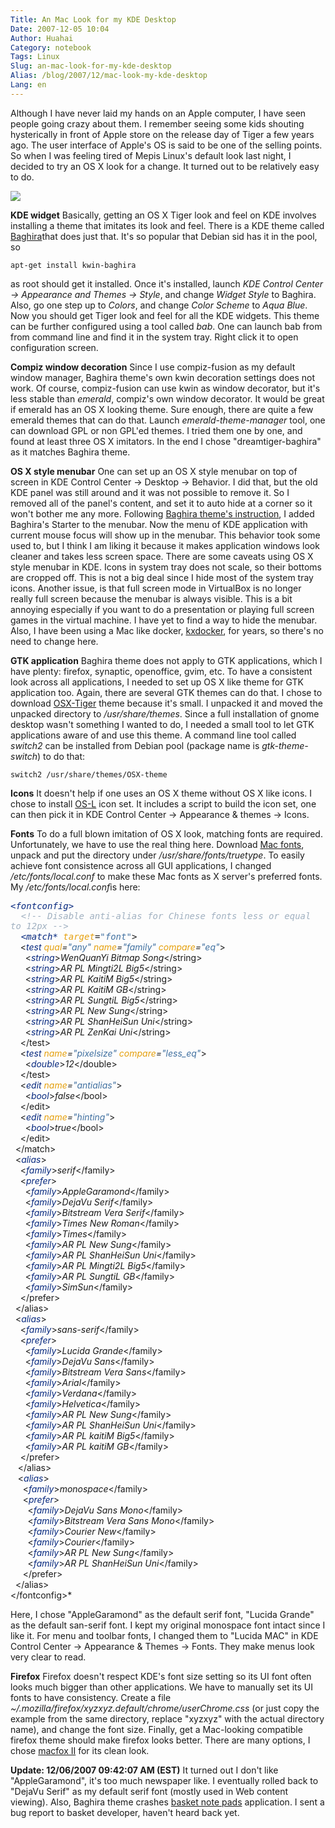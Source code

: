 ```yaml
---
Title: An Mac Look for my KDE Desktop
Date: 2007-12-05 10:04
Author: Huahai
Category: notebook
Tags: Linux
Slug: an-mac-look-for-my-kde-desktop
Alias: /blog/2007/12/mac-look-my-kde-desktop
Lang: en
---
```


Although I have never laid my hands on an Apple computer, I have seen people going crazy about them. I remember seeing some kids shouting hysterically in front of Apple store on the release day of Tiger a few years ago. The user interface of Apple's OS is said to be one of the selling points. So when I was feeling tired of Mepis Linux's default look last night, I decided to try an OS X look for a change. It turned out to be relatively easy to do.

<img src="https://farm3.static.flickr.com/2063/2088772436_89e4266cbc_z.jpg" id="__mce_tmp" />

**KDE widget** Basically, getting an OS X Tiger look and feel on KDE involves installing a theme that imitates its look and feel. There is a KDE theme called [Baghira](https://baghira.sourceforge.net/)that does just that. It's so popular that Debian sid has it in the pool, so

`apt-get install kwin-baghira`

as root should get it installed. Once it's installed, launch *KDE Control Center -&gt; Appearance and Themes -&gt; Style*, and change *Widget Style* to Baghira. Also, go one step up to *Colors*, and change *Color Scheme* to *Aqua Blue*. Now you should get Tiger look and feel for all the KDE widgets. This theme can be further configured using a tool called *bab*. One can launch bab from from command line and find it in the system tray. Right click it to open configuration screen.

**Compiz window decoration** Since I use compiz-fusion as my default window manager, Baghira theme's own kwin decoration settings does not work. Of course, compiz-fusion can use kwin as window decorator, but it's less stable than *emerald*, compiz's own window decorator. It would be great if emerald has an OS X looking theme. Sure enough, there are quite a few emerald themes that can do that. Launch *emerald-theme-manager* tool, one can download GPL or non GPL'ed themes. I tried them one by one, and found at least three OS X imitators. In the end I chose "dreamtiger-baghira" as it matches Baghira theme.

**OS X style menubar** One can set up an OS X style menubar on top of screen in KDE Control Center -&gt; Desktop -&gt; Behavior. I did that, but the old KDE panel was still around and it was not possible to remove it. So I removed all of the panel's content, and set it to auto hide at a corner so it won't bother me any more. Following [Baghira theme's instruction](https://baghira.sourceforge.net/OS_Clone-en.php), I added Baghira's Starter to the menubar. Now the menu of KDE application with current mouse focus will show up in the menubar. This behavior took some used to, but I think I am liking it because it makes application windows look cleaner and takes less screen space. There are some caveats using OS X style menubar in KDE. Icons in system tray does not scale, so their bottoms are cropped off. This is not a big deal since I hide most of the system tray icons. Another issue, is that full screen mode in VirtualBox is no longer really full screen because the menubar is always visible. This is a bit annoying especially if you want to do a presentation or playing full screen games in the virtual machine. I have yet to find a way to hide the menubar. Also, I have been using a Mac like docker, [kxdocker](https://www.xiaprojects.com/index.php?section=All&project=KXDocker), for years, so there's no need to change here.

**GTK application** Baghira theme does not apply to GTK applications, which I have plenty: firefox, synaptic, openoffice, gvim, etc. To have a consistent look across all applications, I needed to set up OS X like theme for GTK application too. Again, there are several GTK themes can do that. I chose to download [OSX-Tiger](https://www.gnome-look.org/content/show.php/OSX-Tiger+theme?content=56577) theme because it's small. I unpacked it and moved the unpacked directory to */usr/share/themes*. Since a full installation of gnome desktop wasn't something I wanted to do, I needed a small tool to let GTK applications aware of and use this theme. A command line tool called *switch2* can be installed from Debian pool (package name is *gtk-theme-switch*) to do that:

`switch2 /usr/share/themes/OSX-theme`

**Icons** It doesn't help if one uses an OS X theme without OS X like icons. I chose to install [OS-L](https://www.kde-look.org/content/show.php?content=16564) icon set. It includes a script to build the icon set, one can then pick it in KDE Control Center -&gt; Appearance & themes -&gt; Icons.

**Fonts** To do a full blown imitation of OS X look, matching fonts are required. Unfortunately, we have to use the real thing here. Download [Mac fonts](https://www.osx-e.com/downloads/misc/macfonts.html), unpack and put the directory under */usr/share/fonts/truetype*. To easily achieve font consistence across all GUI applications, I changed */etc/fonts/local.conf* to make these Mac fonts as X server's preferred fonts. My */etc/fonts/local.conf*is here:

<span style="font-family: monospace;"> <span style="color: #06287e;">*&lt;*</span><span style="color: #06287e;">*fontconfig*</span><span style="color: #06287e;">*&gt;*</span>  
  <span style="color: #a0b0c0;">*&lt;!*</span><span style="color: #a0b0c0;">*-- Disable anti-alias for Chinese fonts less or equal to 12px --*</span><span style="color: #a0b0c0;">*&gt;*</span>  
  <span style="color: #06287e;">*&lt;*</span><span style="color: #06287e;">*match*</span><span style="color: #06287e;">* *</span><span style="color: #e5a00d;">*target*</span>=<span style="color: #4070a0;">"font"</span><span style="color: #06287e;">*&gt;*</span>  
    <span style="color: #06287e;">*&lt;*</span><span style="color: #06287e;">*test*</span><span style="color: #06287e;">* *</span><span style="color: #e5a00d;">*qual*</span>=<span style="color: #4070a0;">"any"</span><span style="color: #06287e;">* *</span><span style="color: #e5a00d;">*name*</span>=<span style="color: #4070a0;">"family"</span><span style="color: #06287e;">* *</span><span style="color: #e5a00d;">*compare*</span>=<span style="color: #4070a0;">"eq"</span><span style="color: #06287e;">*&gt;*</span>  
      <span style="color: #06287e;">*&lt;*</span><span style="color: #06287e;">*string*</span><span style="color: #06287e;">*&gt;*</span>WenQuanYi Bitmap Song<span style="color: #5b3674;">*&lt;/string&gt;*</span>  
      <span style="color: #06287e;">*&lt;*</span><span style="color: #06287e;">*string*</span><span style="color: #06287e;">*&gt;*</span>AR PL Mingti2L Big5<span style="color: #5b3674;">*&lt;/string&gt;*</span>  
      <span style="color: #06287e;">*&lt;*</span><span style="color: #06287e;">*string*</span><span style="color: #06287e;">*&gt;*</span>AR PL KaitiM Big5<span style="color: #5b3674;">*&lt;/string&gt;*</span>  
      <span style="color: #06287e;">*&lt;*</span><span style="color: #06287e;">*string*</span><span style="color: #06287e;">*&gt;*</span>AR PL KaitiM GB<span style="color: #5b3674;">*&lt;/string&gt;*</span>  
      <span style="color: #06287e;">*&lt;*</span><span style="color: #06287e;">*string*</span><span style="color: #06287e;">*&gt;*</span>AR PL SungtiL Big5<span style="color: #5b3674;">*&lt;/string&gt;*</span>  
      <span style="color: #06287e;">*&lt;*</span><span style="color: #06287e;">*string*</span><span style="color: #06287e;">*&gt;*</span>AR PL New Sung<span style="color: #5b3674;">*&lt;/string&gt;*</span>  
      <span style="color: #06287e;">*&lt;*</span><span style="color: #06287e;">*string*</span><span style="color: #06287e;">*&gt;*</span>AR PL ShanHeiSun Uni<span style="color: #5b3674;">*&lt;/string&gt;*</span>  
      <span style="color: #06287e;">*&lt;*</span><span style="color: #06287e;">*string*</span><span style="color: #06287e;">*&gt;*</span>AR PL ZenKai Uni<span style="color: #5b3674;">*&lt;/string&gt;*</span>  
    <span style="color: #5b3674;">*&lt;/test&gt;*</span>  
    <span style="color: #06287e;">*&lt;*</span><span style="color: #06287e;">*test*</span><span style="color: #06287e;">* *</span><span style="color: #e5a00d;">*name*</span>=<span style="color: #4070a0;">"pixelsize"</span><span style="color: #06287e;">* *</span><span style="color: #e5a00d;">*compare*</span>=<span style="color: #4070a0;">"less\_eq"</span><span style="color: #06287e;">*&gt;*</span>  
      <span style="color: #06287e;">*&lt;*</span><span style="color: #06287e;">*double*</span><span style="color: #06287e;">*&gt;*</span>12<span style="color: #5b3674;">*&lt;/double&gt;*</span>  
    <span style="color: #5b3674;">*&lt;/test&gt;*</span>  
    <span style="color: #06287e;">*&lt;*</span><span style="color: #06287e;">*edit*</span><span style="color: #06287e;">* *</span><span style="color: #e5a00d;">*name*</span>=<span style="color: #4070a0;">"antialias"</span><span style="color: #06287e;">*&gt;*</span>  
      <span style="color: #06287e;">*&lt;*</span><span style="color: #06287e;">*bool*</span><span style="color: #06287e;">*&gt;*</span>false<span style="color: #5b3674;">*&lt;/bool&gt;*</span>  
    <span style="color: #5b3674;">*&lt;/edit&gt;*</span>  
    <span style="color: #06287e;">*&lt;*</span><span style="color: #06287e;">*edit*</span><span style="color: #06287e;">* *</span><span style="color: #e5a00d;">*name*</span>=<span style="color: #4070a0;">"hinting"</span><span style="color: #06287e;">*&gt;*</span>  
      <span style="color: #06287e;">*&lt;*</span><span style="color: #06287e;">*bool*</span><span style="color: #06287e;">*&gt;*</span>true<span style="color: #5b3674;">*&lt;/bool&gt;*</span>  
    <span style="color: #5b3674;">*&lt;/edit&gt;*</span>  
  <span style="color: #5b3674;">*&lt;/match&gt;*</span>  
  <span style="color: #06287e;">*&lt;*</span><span style="color: #06287e;">*alias*</span><span style="color: #06287e;">*&gt;*</span>  
    <span style="color: #06287e;">*&lt;*</span><span style="color: #06287e;">*family*</span><span style="color: #06287e;">*&gt;*</span>serif<span style="color: #5b3674;">*&lt;/family&gt;*</span>  
    <span style="color: #06287e;">*&lt;*</span><span style="color: #06287e;">*prefer*</span><span style="color: #06287e;">*&gt;*</span>  
      <span style="color: #06287e;">*&lt;*</span><span style="color: #06287e;">*family*</span><span style="color: #06287e;">*&gt;*</span>AppleGaramond<span style="color: #5b3674;">*&lt;/family&gt;*</span>  
      <span style="color: #06287e;">*&lt;*</span><span style="color: #06287e;">*family*</span><span style="color: #06287e;">*&gt;*</span>DejaVu Serif<span style="color: #5b3674;">*&lt;/family&gt;*</span>  
      <span style="color: #06287e;">*&lt;*</span><span style="color: #06287e;">*family*</span><span style="color: #06287e;">*&gt;*</span>Bitstream Vera Serif<span style="color: #5b3674;">*&lt;/family&gt;*</span>  
      <span style="color: #06287e;">*&lt;*</span><span style="color: #06287e;">*family*</span><span style="color: #06287e;">*&gt;*</span>Times New Roman<span style="color: #5b3674;">*&lt;/family&gt;*</span>  
      <span style="color: #06287e;">*&lt;*</span><span style="color: #06287e;">*family*</span><span style="color: #06287e;">*&gt;*</span>Times<span style="color: #5b3674;">*&lt;/family&gt;*</span>  
      <span style="color: #06287e;">*&lt;*</span><span style="color: #06287e;">*family*</span><span style="color: #06287e;">*&gt;*</span>AR PL New Sung<span style="color: #5b3674;">*&lt;/family&gt;*</span>  
      <span style="color: #06287e;">*&lt;*</span><span style="color: #06287e;">*family*</span><span style="color: #06287e;">*&gt;*</span>AR PL ShanHeiSun Uni<span style="color: #5b3674;">*&lt;/family&gt;*</span>  
      <span style="color: #06287e;">*&lt;*</span><span style="color: #06287e;">*family*</span><span style="color: #06287e;">*&gt;*</span>AR PL Mingti2L Big5<span style="color: #5b3674;">*&lt;/family&gt;*</span>  
      <span style="color: #06287e;">*&lt;*</span><span style="color: #06287e;">*family*</span><span style="color: #06287e;">*&gt;*</span>AR PL SungtiL GB<span style="color: #5b3674;">*&lt;/family&gt;*</span>  
      <span style="color: #06287e;">*&lt;*</span><span style="color: #06287e;">*family*</span><span style="color: #06287e;">*&gt;*</span>SimSun<span style="color: #5b3674;">*&lt;/family&gt;*</span>  
    <span style="color: #5b3674;">*&lt;/prefer&gt;*</span>  
  <span style="color: #5b3674;">*&lt;/alias&gt;*</span>  
  <span style="color: #06287e;">*&lt;*</span><span style="color: #06287e;">*alias*</span><span style="color: #06287e;">*&gt;*</span>  
    <span style="color: #06287e;">*&lt;*</span><span style="color: #06287e;">*family*</span><span style="color: #06287e;">*&gt;*</span>sans-serif<span style="color: #5b3674;">*&lt;/family&gt;*</span>  
    <span style="color: #06287e;">*&lt;*</span><span style="color: #06287e;">*prefer*</span><span style="color: #06287e;">*&gt;*</span>  
      <span style="color: #06287e;">*&lt;*</span><span style="color: #06287e;">*family*</span><span style="color: #06287e;">*&gt;*</span>Lucida Grande<span style="color: #5b3674;">*&lt;/family&gt;*</span>  
      <span style="color: #06287e;">*&lt;*</span><span style="color: #06287e;">*family*</span><span style="color: #06287e;">*&gt;*</span>DejaVu Sans<span style="color: #5b3674;">*&lt;/family&gt;*</span>  
      <span style="color: #06287e;">*&lt;*</span><span style="color: #06287e;">*family*</span><span style="color: #06287e;">*&gt;*</span>Bitstream Vera Sans<span style="color: #5b3674;">*&lt;/family&gt;*</span>  
      <span style="color: #06287e;">*&lt;*</span><span style="color: #06287e;">*family*</span><span style="color: #06287e;">*&gt;*</span>Arial<span style="color: #5b3674;">*&lt;/family&gt;*</span>  
      <span style="color: #06287e;">*&lt;*</span><span style="color: #06287e;">*family*</span><span style="color: #06287e;">*&gt;*</span>Verdana<span style="color: #5b3674;">*&lt;/family&gt;*</span>  
      <span style="color: #06287e;">*&lt;*</span><span style="color: #06287e;">*family*</span><span style="color: #06287e;">*&gt;*</span>Helvetica<span style="color: #5b3674;">*&lt;/family&gt;*</span>  
      <span style="color: #06287e;">*&lt;*</span><span style="color: #06287e;">*family*</span><span style="color: #06287e;">*&gt;*</span>AR PL New Sung<span style="color: #5b3674;">*&lt;/family&gt;*</span>  
      <span style="color: #06287e;">*&lt;*</span><span style="color: #06287e;">*family*</span><span style="color: #06287e;">*&gt;*</span>AR PL ShanHeiSun Uni<span style="color: #5b3674;">*&lt;/family&gt;*</span>  
      <span style="color: #06287e;">*&lt;*</span><span style="color: #06287e;">*family*</span><span style="color: #06287e;">*&gt;*</span>AR PL kaitiM Big5<span style="color: #5b3674;">*&lt;/family&gt;*</span>  
      <span style="color: #06287e;">*&lt;*</span><span style="color: #06287e;">*family*</span><span style="color: #06287e;">*&gt;*</span>AR PL kaitiM GB<span style="color: #5b3674;">*&lt;/family&gt;*</span>  
    <span style="color: #5b3674;">*&lt;/prefer&gt;*</span>  
   <span style="color: #5b3674;">*&lt;/alias&gt;*</span>  
   <span style="color: #06287e;">*&lt;*</span><span style="color: #06287e;">*alias*</span><span style="color: #06287e;">*&gt;*</span>  
     <span style="color: #06287e;">*&lt;*</span><span style="color: #06287e;">*family*</span><span style="color: #06287e;">*&gt;*</span>monospace<span style="color: #5b3674;">*&lt;/family&gt;*</span>  
     <span style="color: #06287e;">*&lt;*</span><span style="color: #06287e;">*prefer*</span><span style="color: #06287e;">*&gt;*</span>  
       <span style="color: #06287e;">*&lt;*</span><span style="color: #06287e;">*family*</span><span style="color: #06287e;">*&gt;*</span>DejaVu Sans Mono<span style="color: #5b3674;">*&lt;/family&gt;*</span>  
       <span style="color: #06287e;">*&lt;*</span><span style="color: #06287e;">*family*</span><span style="color: #06287e;">*&gt;*</span>Bitstream Vera Sans Mono<span style="color: #5b3674;">*&lt;/family&gt;*</span>  
       <span style="color: #06287e;">*&lt;*</span><span style="color: #06287e;">*family*</span><span style="color: #06287e;">*&gt;*</span>Courier New<span style="color: #5b3674;">*&lt;/family&gt;*</span>  
       <span style="color: #06287e;">*&lt;*</span><span style="color: #06287e;">*family*</span><span style="color: #06287e;">*&gt;*</span>Courier<span style="color: #5b3674;">*&lt;/family&gt;*</span>  
       <span style="color: #06287e;">*&lt;*</span><span style="color: #06287e;">*family*</span><span style="color: #06287e;">*&gt;*</span>AR PL New Sung<span style="color: #5b3674;">*&lt;/family&gt;*</span>  
       <span style="color: #06287e;">*&lt;*</span><span style="color: #06287e;">*family*</span><span style="color: #06287e;">*&gt;*</span>AR PL ShanHeiSun Uni<span style="color: #5b3674;">*&lt;/family&gt;*</span>  
     <span style="color: #5b3674;">*&lt;/prefer&gt;*</span>  
  <span style="color: #5b3674;">*&lt;/alias&gt;*</span>  
<span style="color: #5b3674;">*&lt;/fontconfig&gt;*</span>  
</span>

Here, I chose "AppleGaramond" as the default serif font, "Lucida Grande" as the default san-serif font. I kept my original monospace font intact since I like it. For menu and toolbar fonts, I changed them to "Lucida MAC" in KDE Control Center -&gt; Appearance & Themes -&gt; Fonts. They make menus look very clear to read.

**Firefox** Firefox doesn't respect KDE's font size setting so its UI font often looks much bigger than other applications. We have to manually set its UI fonts to have consistency. Create a file *~/.mozilla/firefox/xyzxyz.default/chrome/userChrome.css* (or just copy the example from the same directory, replace "xyzxyz" with the actual directory name), and change the font size. Finally, get a Mac-looking compatible firefox theme should make firefox looks better. There are many options, I chose [macfox II](https://addons.mozilla.org/en-US/firefox/addon/3174) for its clean look.

**Update: 12/06/2007 09:42:07 AM (EST)** It turned out I don't like "AppleGaramond", it's too much newspaper like. I eventually rolled back to "DejaVu Serif" as my default serif font (mostly used in Web content viewing). Also, Baghira theme crashes [basket note pads](https://basket.kde.org/) application. I sent a bug report to basket developer, haven't heard back yet.
